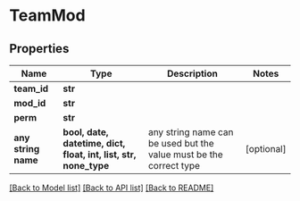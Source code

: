 # TeamMod


## Properties
Name | Type | Description | Notes
------------ | ------------- | ------------- | -------------
**team_id** | **str** |  | 
**mod_id** | **str** |  | 
**perm** | **str** |  | 
**any string name** | **bool, date, datetime, dict, float, int, list, str, none_type** | any string name can be used but the value must be the correct type | [optional]

[[Back to Model list]](../README.md#documentation-for-models) [[Back to API list]](../README.md#documentation-for-api-endpoints) [[Back to README]](../README.md)


